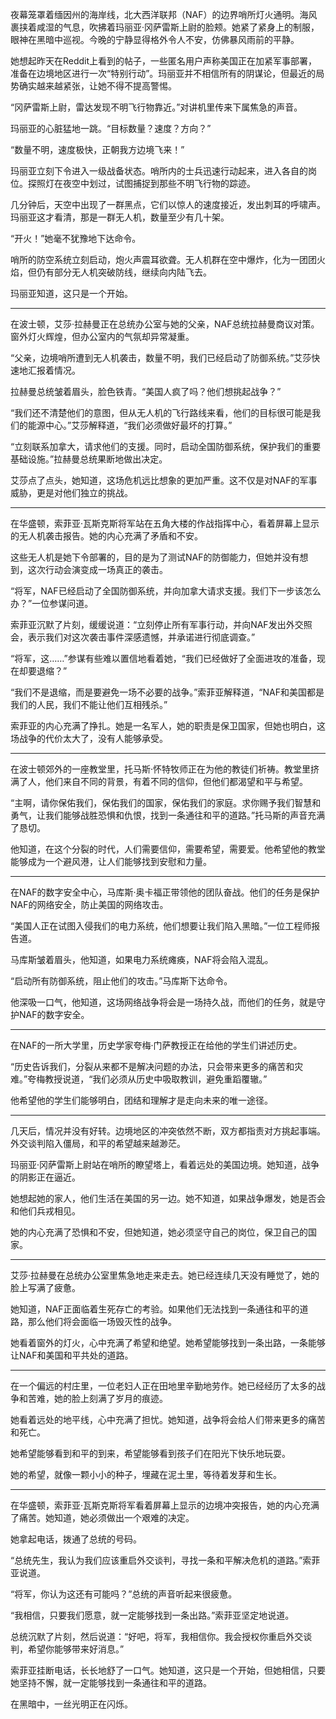 夜幕笼罩着缅因州的海岸线，北大西洋联邦（NAF）的边界哨所灯火通明。海风裹挟着咸湿的气息，吹拂着玛丽亚·冈萨雷斯上尉的脸颊。她紧了紧身上的制服，眼神在黑暗中巡视。今晚的宁静显得格外令人不安，仿佛暴风雨前的平静。

她想起昨天在Reddit上看到的帖子，一些匿名用户声称美国正在加紧军事部署，准备在边境地区进行一次“特别行动”。玛丽亚并不相信所有的阴谋论，但最近的局势确实越来越紧张，让她不得不提高警惕。

“冈萨雷斯上尉，雷达发现不明飞行物靠近。”对讲机里传来下属焦急的声音。

玛丽亚的心脏猛地一跳。“目标数量？速度？方向？”

“数量不明，速度极快，正朝我方边境飞来！”

玛丽亚立刻下令进入一级战备状态。哨所内的士兵迅速行动起来，进入各自的岗位。探照灯在夜空中划过，试图捕捉到那些不明飞行物的踪迹。

几分钟后，天空中出现了一群黑点，它们以惊人的速度接近，发出刺耳的呼啸声。玛丽亚这才看清，那是一群无人机，数量至少有几十架。

“开火！”她毫不犹豫地下达命令。

哨所的防空系统立刻启动，炮火声震耳欲聋。无人机群在空中爆炸，化为一团团火焰，但仍有部分无人机突破防线，继续向内陆飞去。

玛丽亚知道，这只是一个开始。

***

在波士顿，艾莎·拉赫曼正在总统办公室与她的父亲，NAF总统拉赫曼商议对策。窗外灯火辉煌，但办公室内的气氛却异常凝重。

“父亲，边境哨所遭到无人机袭击，数量不明，我们已经启动了防御系统。”艾莎快速地汇报着情况。

拉赫曼总统皱着眉头，脸色铁青。“美国人疯了吗？他们想挑起战争？”

“我们还不清楚他们的意图，但从无人机的飞行路线来看，他们的目标很可能是我们的能源中心。”艾莎解释道，“我们必须做好最坏的打算。”

“立刻联系加拿大，请求他们的支援。同时，启动全国防御系统，保护我们的重要基础设施。”拉赫曼总统果断地做出决定。

艾莎点了点头，她知道，这场危机远比想象的更加严重。这不仅是对NAF的军事威胁，更是对他们独立的挑战。

***

在华盛顿，索菲亚·瓦斯克斯将军站在五角大楼的作战指挥中心，看着屏幕上显示的无人机袭击报告。她的内心充满了矛盾和不安。

这些无人机是她下令部署的，目的是为了测试NAF的防御能力，但她并没有想到，这次行动会演变成一场真正的袭击。

“将军，NAF已经启动了全国防御系统，并向加拿大请求支援。我们下一步该怎么办？”一位参谋问道。

索菲亚沉默了片刻，缓缓说道：“立刻停止所有军事行动，并向NAF发出外交照会，表示我们对这次袭击事件深感遗憾，并承诺进行彻底调查。”

“将军，这……”参谋有些难以置信地看着她，“我们已经做好了全面进攻的准备，现在却要退缩？”

“我们不是退缩，而是要避免一场不必要的战争。”索菲亚解释道，“NAF和美国都是我们的人民，我们不能让他们互相残杀。”

索菲亚的内心充满了挣扎。她是一名军人，她的职责是保卫国家，但她也明白，这场战争的代价太大了，没有人能够承受。

***

在波士顿郊外的一座教堂里，托马斯·怀特牧师正在为他的教徒们祈祷。教堂里挤满了人，他们来自不同的背景，有着不同的信仰，但他们都渴望和平与希望。

“主啊，请你保佑我们，保佑我们的国家，保佑我们的家庭。求你赐予我们智慧和勇气，让我们能够战胜恐惧和仇恨，找到一条通往和平的道路。”托马斯的声音充满了恳切。

他知道，在这个分裂的时代，人们需要信仰，需要希望，需要爱。他希望他的教堂能够成为一个避风港，让人们能够找到安慰和力量。

***

在NAF的数字安全中心，马库斯·奥卡福正带领他的团队奋战。他们的任务是保护NAF的网络安全，防止美国的网络攻击。

“美国人正在试图入侵我们的电力系统，他们想要让我们陷入黑暗。”一位工程师报告道。

马库斯皱着眉头，他知道，如果电力系统瘫痪，NAF将会陷入混乱。

“启动所有防御系统，阻止他们的攻击。”马库斯下达命令。

他深吸一口气，他知道，这场网络战争将会是一场持久战，而他们的任务，就是守护NAF的数字安全。

***

在NAF的一所大学里，历史学家夸梅·门萨教授正在给他的学生们讲述历史。

“历史告诉我们，分裂从来都不是解决问题的办法，只会带来更多的痛苦和灾难。”夸梅教授说道，“我们必须从历史中吸取教训，避免重蹈覆辙。”

他希望他的学生们能够明白，团结和理解才是走向未来的唯一途径。

***

几天后，情况并没有好转。边境地区的冲突依然不断，双方都指责对方挑起事端。外交谈判陷入僵局，和平的希望越来越渺茫。

玛丽亚·冈萨雷斯上尉站在哨所的瞭望塔上，看着远处的美国边境。她知道，战争的阴影正在逼近。

她想起她的家人，他们生活在美国的另一边。她不知道，如果战争爆发，她是否会和他们兵戎相见。

她的内心充满了恐惧和不安，但她知道，她必须坚守自己的岗位，保卫自己的国家。

***

艾莎·拉赫曼在总统办公室里焦急地走来走去。她已经连续几天没有睡觉了，她的脸上写满了疲惫。

她知道，NAF正面临着生死存亡的考验。如果他们无法找到一条通往和平的道路，那么他们将会面临一场毁灭性的战争。

她看着窗外的灯火，心中充满了希望和绝望。她希望能够找到一条出路，一条能够让NAF和美国和平共处的道路。

***

在一个偏远的村庄里，一位老妇人正在田地里辛勤地劳作。她已经经历了太多的战争和苦难，她的脸上刻满了岁月的痕迹。

她看着远处的地平线，心中充满了担忧。她知道，战争将会给人们带来更多的痛苦和死亡。

她希望能够看到和平的到来，希望能够看到孩子们在阳光下快乐地玩耍。

她的希望，就像一颗小小的种子，埋藏在泥土里，等待着发芽和生长。

***

在华盛顿，索菲亚·瓦斯克斯将军看着屏幕上显示的边境冲突报告，她的内心充满了痛苦。她知道，她必须做出一个艰难的决定。

她拿起电话，拨通了总统的号码。

“总统先生，我认为我们应该重启外交谈判，寻找一条和平解决危机的道路。”索菲亚说道。

“将军，你认为这还有可能吗？”总统的声音听起来很疲惫。

“我相信，只要我们愿意，就一定能够找到一条出路。”索菲亚坚定地说道。

总统沉默了片刻，然后说道：“好吧，将军，我相信你。我会授权你重启外交谈判，希望你能够带来好消息。”

索菲亚挂断电话，长长地舒了一口气。她知道，这只是一个开始，但她相信，只要她坚持不懈，就一定能够找到一条通往和平的道路。

在黑暗中，一丝光明正在闪烁。
